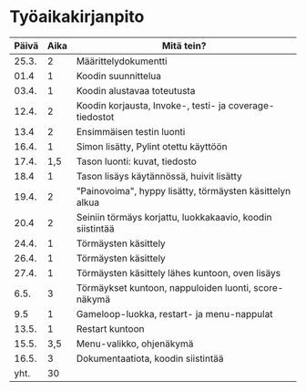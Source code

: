 # Työaikakirjanpito
|Päivä |Aika |Mitä tein?                                               |
|------|-----|---------------------------------------------------------|
|25.3. |2    |Määrittelydokumentti                                     |
|01.4  |1    |Koodin suunnittelua                                      |
|03.4. |1    |Koodin alustavaa toteutusta                              |
|12.4. |2    |Koodin korjausta, Invoke-, testi- ja coverage- tiedostot |
|13.4  |2    |Ensimmäisen testin luonti                                |
|16.4. |1    |Simon lisätty, Pylint otettu käyttöön                    |
|17.4. |1,5  |Tason luonti: kuvat, tiedosto                            |
|18.4  |1    |Tason lisäys käytännössä, huivit lisätty                 |
|19.4. |2    |"Painovoima", hyppy lisätty, törmäysten käsittelyn alkua |
|20.4  |2    |Seiniin törmäys korjattu, luokkakaavio, koodin siistintää|
|24.4. |1    |Törmäysten käsittely                                     |
|26.4. |1    |Törmäysten käsittely                                     |
|27.4. |1    |Törmäysten käsittely lähes kuntoon, oven lisäys          |
|6.5.  |3    |Törmäykset kuntoon, nappuloiden luonti, score-näkymä     |
|9.5   |1    |Gameloop-luokka, restart- ja menu-nappulat               |
|13.5. |1    |Restart kuntoon                                          |
|15.5. |3,5  |Menu-valikko, ohjenäkymä                                 |
|16.5. |3    |Dokumentaatiota, koodin siistintää                       |
|yht.  |30   |                                                         |
